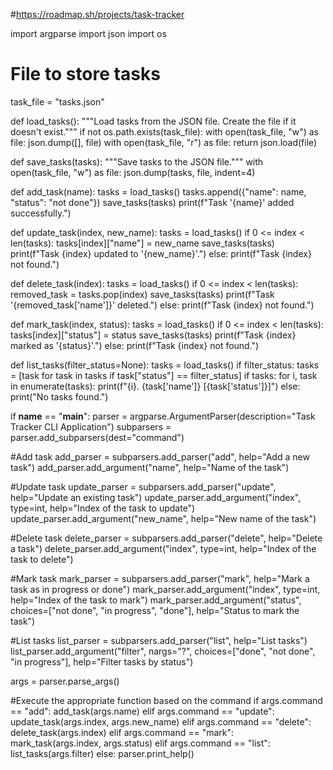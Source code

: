 #https://roadmap.sh/projects/task-tracker




import argparse
import json
import os

# File to store tasks
task_file = "tasks.json"

def load_tasks():
    """Load tasks from the JSON file. Create the file if it doesn't exist."""
    if not os.path.exists(task_file):
        with open(task_file, "w") as file:
            json.dump([], file)
    with open(task_file, "r") as file:
        return json.load(file)

def save_tasks(tasks):
    """Save tasks to the JSON file."""
    with open(task_file, "w") as file:
        json.dump(tasks, file, indent=4)

def add_task(name):
    tasks = load_tasks()
    tasks.append({"name": name, "status": "not done"})
    save_tasks(tasks)
    print(f"Task '{name}' added successfully.")

def update_task(index, new_name):
    tasks = load_tasks()
    if 0 <= index < len(tasks):
        tasks[index]["name"] = new_name
        save_tasks(tasks)
        print(f"Task {index} updated to '{new_name}'.")
    else:
        print(f"Task {index} not found.")

def delete_task(index):
    tasks = load_tasks()
    if 0 <= index < len(tasks):
        removed_task = tasks.pop(index)
        save_tasks(tasks)
        print(f"Task '{removed_task['name']}' deleted.")
    else:
        print(f"Task {index} not found.")

def mark_task(index, status):
    tasks = load_tasks()
    if 0 <= index < len(tasks):
        tasks[index]["status"] = status
        save_tasks(tasks)
        print(f"Task {index} marked as '{status}'.")
    else:
        print(f"Task {index} not found.")

def list_tasks(filter_status=None):
    tasks = load_tasks()
    if filter_status:
        tasks = [task for task in tasks if task["status"] == filter_status]
    if tasks:
        for i, task in enumerate(tasks):
            print(f"{i}. {task['name']} [{task['status']}]")
    else:
        print("No tasks found.")

if __name__ == "__main__":
    parser = argparse.ArgumentParser(description="Task Tracker CLI Application")
    subparsers = parser.add_subparsers(dest="command")

  #Add task
    add_parser = subparsers.add_parser("add", help="Add a new task")
    add_parser.add_argument("name", help="Name of the task")

  #Update task
    update_parser = subparsers.add_parser("update", help="Update an existing task")
    update_parser.add_argument("index", type=int, help="Index of the task to update")
    update_parser.add_argument("new_name", help="New name of the task")

   #Delete task
    delete_parser = subparsers.add_parser("delete", help="Delete a task")
    delete_parser.add_argument("index", type=int, help="Index of the task to delete")

  #Mark task
    mark_parser = subparsers.add_parser("mark", help="Mark a task as in progress or done")
    mark_parser.add_argument("index", type=int, help="Index of the task to mark")
    mark_parser.add_argument("status", choices=["not done", "in progress", "done"], help="Status to mark the task")

  #List tasks
    list_parser = subparsers.add_parser("list", help="List tasks")
    list_parser.add_argument("filter", nargs="?", choices=["done", "not done", "in progress"], help="Filter tasks by status")

  args = parser.parse_args()

  #Execute the appropriate function based on the command
    if args.command == "add":
        add_task(args.name)
    elif args.command == "update":
        update_task(args.index, args.new_name)
    elif args.command == "delete":
        delete_task(args.index)
    elif args.command == "mark":
        mark_task(args.index, args.status)
    elif args.command == "list":
        list_tasks(args.filter)
    else:
        parser.print_help()
